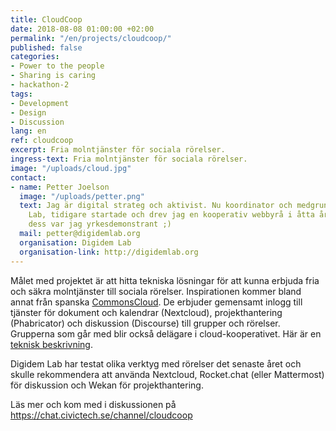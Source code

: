 ```yaml
---
title: CloudCoop
date: 2018-08-08 01:00:00 +02:00
permalink: "/en/projects/cloudcoop/"
published: false
categories:
- Power to the people
- Sharing is caring
- hackathon-2
tags:
- Development
- Design
- Discussion
lang: en
ref: cloudcoop
excerpt: Fria molntjänster för sociala rörelser.
ingress-text: Fria molntjänster för sociala rörelser.
image: "/uploads/cloud.jpg"
contact:
- name: Petter Joelson
  image: "/uploads/petter.png"
  text: Jag är digital strateg och aktivist. Nu koordinator och medgrundare av Digidem
    Lab, tidigare startade och drev jag en kooperativ webbyrå i åtta år och innan
    dess var jag yrkesdemonstrant ;)
  mail: petter@digidemlab.org
  organisation: Digidem Lab
  organisation-link: http://digidemlab.org
---
```


Målet med projektet är att hitta tekniska lösningar för att kunna erbjuda fria och säkra molntjänster till sociala rörelser.  Inspirationen kommer bland annat från spanska [CommonsCloud](https://www.commonscloud.coop/). De erbjuder gemensamt inlogg till tjänster för dokument och kalendrar (Nextcloud), projekthantering (Phabricator) och diskussion (Discourse) till grupper och rörelser. Grupperna som går med blir också delägare i cloud-kooperativet. Här är en [teknisk beskrivning](https://open.coop/2018/04/03/making-of-the-coop-cloud/).

Digidem Lab har testat olika verktyg med rörelser det senaste året och skulle rekommendera att använda Nextcloud, Rocket.chat (eller Mattermost) för diskussion och Wekan för projekthantering.

Läs mer och kom med i diskussionen på <https://chat.civictech.se/channel/cloudcoop>

